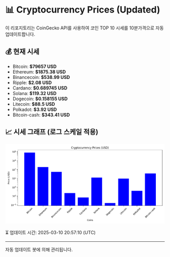 
# 📊 Cryptocurrency Prices (Updated)

이 리포지토리는 CoinGecko API를 사용하여 코인 TOP 10 시세를 10분가격으로 자동 업데이트합니다.

## 💰 현재 시세
- Bitcoin: **$79657 USD**
- Ethereum: **$1875.38 USD**
- Binancecoin: **$538.99 USD**
- Ripple: **$2.08 USD**
- Cardano: **$0.689745 USD**
- Solana: **$119.32 USD**
- Dogecoin: **$0.158155 USD**
- Litecoin: **$88.5 USD**
- Polkadot: **$3.92 USD**
- Bitcoin-cash: **$343.41 USD**

## 📈 시세 그래프 (로그 스케일 적용)
![Crypto Prices](crypto_prices.png)

⏳ 업데이트 시간: 2025-03-10 20:57:10 (UTC)

---
자동 업데이트 봇에 의해 관리됩니다.
